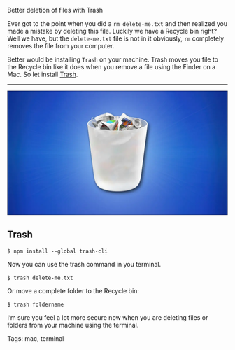 Better deletion of files with Trash

Ever got to the point when you did a `rm delete-me.txt` and then realized you made a mistake by deleting this file. Luckily we have a Recycle bin right? Well we have, but the `delete-me.txt` file is not in it obviously, `rm` completely removes the file from your computer.

Better would be installing `Trash` on your machine. Trash moves you file to the Recycle bin like it does when you remove a file using the Finder on a Mac. So let install [Trash](https://github.com/sindresorhus/trash).

---

![Trashcan](/images/mac_trash_can.webp)

## Trash

	$ npm install --global trash-cli

Now you can use the trash command in you terminal.

	$ trash delete-me.txt

Or move a complete folder to the Recycle bin:

	$ trash foldername

I’m sure you feel a lot more secure now when you are deleting files or folders from your machine using the terminal.



Tags: mac, terminal
